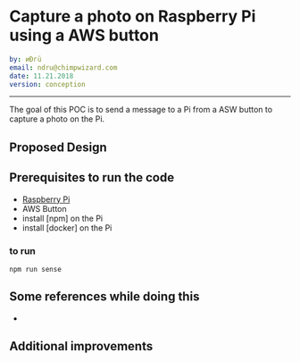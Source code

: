 

# Capture a photo on Raspberry Pi using a AWS button

```yaml
by: иÐгü
email: ndru@chimpwizard.com
date: 11.21.2018
version: conception
```

****

The goal of this POC is to send a message to a Pi from a ASW button to capture a photo on the Pi.

## Proposed Design


## Prerequisites to run the code

- [Raspberry Pi](http://www.raspberry-projects.com/pi/pi-hardware/raspberry-pi-model-b/model-b-io-pins)
- AWS Button
- install [npm] on the Pi
- install [docker] on the Pi

### to run

```shell
npm run sense
```

## Some references while doing this

-

## Additional improvements

